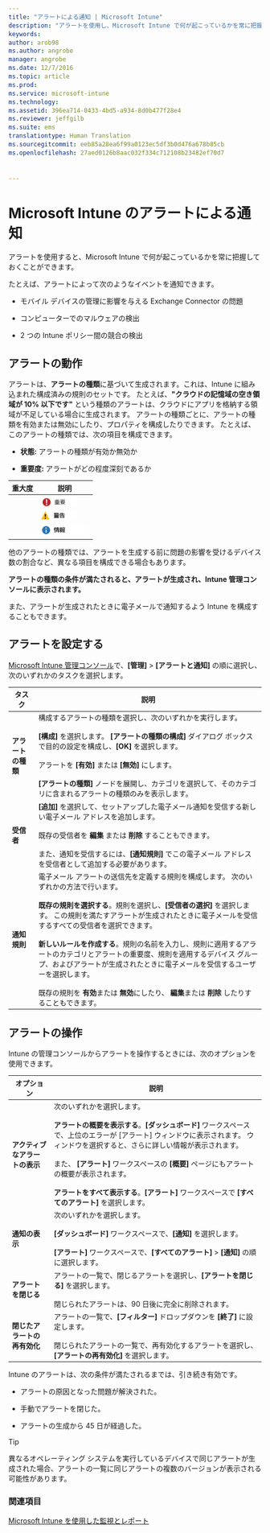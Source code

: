 ```yaml
---
title: "アラートによる通知 | Microsoft Intune"
description: "アラートを使用し、Microsoft Intune で何が起こっているかを常に把握する方法の詳細。"
keywords: 
author: arob98
ms.author: angrobe
manager: angrobe
ms.date: 12/7/2016
ms.topic: article
ms.prod: 
ms.service: microsoft-intune
ms.technology: 
ms.assetid: 396ea714-0433-4bd5-a934-8d0b477f28e4
ms.reviewer: jeffgilb
ms.suite: ems
translationtype: Human Translation
ms.sourcegitcommit: eeb85a28ea6f99a0123ec5df3b0d476a678b85cb
ms.openlocfilehash: 27aed0126b8aac032f334c712108b23482ef70d7


---
```


# <a name="get-notified-by-microsoft-intune-alerts"></a>Microsoft Intune のアラートによる通知
アラートを使用すると、Microsoft Intune で何が起こっているかを常に把握しておくことができます。

たとえば、アラートによって次のようなイベントを通知できます。

-   モバイル デバイスの管理に影響を与える Exchange Connector の問題

-   コンピューターでのマルウェアの検出

-   2 つの Intune ポリシー間の競合の検出


## <a name="how-alerts-work"></a>アラートの動作
アラートは、**アラートの種類**に基づいて生成されます。これは、Intune に組み込まれた構成済みの規則のセットです。 たとえば、**"クラウドの記憶域の空き領域が 10% 以下です"** という種類のアラートは、クラウドにアプリを格納する領域が不足している場合に生成されます。 アラートの種類ごとに、アラートの種類を有効または無効にしたり、プロパティを構成したりできます。 たとえば、このアラートの種類では、次の項目を構成できます。

-   **状態:** アラートの種類が有効か無効か

-   **重要度:** アラートがどの程度深刻であるか


|重大度|説明|
|--------|-------|
    |![重大なアラート](../media/Critical-Alert.jpg)|コンピューターでマルウェアが検出された場合など、できるだけ早く調査する必要がある重大な問題であることを示します。|
    |![警告アラート](../media/Warning-Alert.jpg)|セキュリティ更新プログラムのインストールを待機している場合など、現在のところ深刻な問題ではないものの、注意を怠ると重大な問題につながる可能性があることを示します。|
    |![情報案内アラート](../media/Informational-Alert.jpg)|Exchange Connector の新しいバージョンが利用可能になった場合など、作業に対する重要度が比較的低い情報を示します。|

他のアラートの種類では、アラートを生成する前に問題の影響を受けるデバイス数の割合など、異なる項目を構成できる場合もあります。

**アラートの種類の条件が満たされると、アラートが生成され、Intune 管理コンソールに表示されます。**

また、アラートが生成されたときに電子メールで通知するよう Intune を構成することもできます。

## <a name="set-up-alerts"></a>アラートを設定する
[Microsoft Intune 管理コンソール](https://manage.microsoft.com)で、**[管理]** &gt; **[アラートと通知]** の順に選択し、次のいずれかのタスクを選択します。

|タスク|説明|
|--------|---------------|
|**アラートの種類**|構成するアラートの種類を選択し、次のいずれかを実行します。<br /><br />**[構成]** を選択します。 **[アラートの種類の構成]** ダイアログ ボックスで目的の設定を構成し、**[OK]** を選択します。<br /><br />アラートを **[有効]** または **[無効]** にします。<br /><br />**[アラートの種類]** ノードを展開し、カテゴリを選択して、そのカテゴリに含まれるアラートの種類のみを表示します。|
|**受信者**|**[追加]** を選択して、セットアップした電子メール通知を受信する新しい電子メール アドレスを追加します。<br /><br />既存の受信者を **編集** または **削除** することもできます。<br /><br />また、通知を受信するには、**[通知規則]** でこの電子メール アドレスを受信者として追加する必要があります。|
|**通知規則**|電子メール アラートの送信先を定義する規則を構成します。 次のいずれかの方法で行います。<br /><br />**既存の規則を選択する**。規則を選択し、**[受信者の選択]** を選択します。 この規則を満たすアラートが生成されたときに電子メールを受信するすべての受信者を選択できます。<br /><br />**新しいルールを作成する**。規則の名前を入力し、規則に適用するアラートのカテゴリとアラートの重要度、規則を適用するデバイス グループ、およびアラートが生成されたときに電子メールを受信するユーザーを選択します。<br /><br />既存の規則を **有効**または **無効**にしたり、 **編集**または **削除** したりすることもできます。|

## <a name="working-with-alerts"></a>アラートの操作
Intune の管理コンソールからアラートを操作するときには、次のオプションを使用できます。

|オプション|説明|
|----------|---------------|
|**アクティブなアラートの表示**|次のいずれかを選択します。<br /><br />**アラートの概要を表示する**。**[ダッシュボード]** ワークスペースで、上位のエラーが [アラート] ウィンドウに表示されます。 ウィンドウを選択すると、さらに詳しい情報が表示されます。<br /><br />また、 **[アラート]** ワークスペースの **[概要]** ページにもアラートの概要が表示されます。<br /><br />**アラートをすべて表示する**。**[アラート]** ワークスペースで **[すべてのアラート]** を選択します。|
|**通知の表示**|次のいずれかを選択します。<br /><br />**[ダッシュボード]** ワークスペースで、**[通知]** を選択します。<br /><br />**[アラート]** ワークスペースで、**[すべてのアラート]** &gt; **[通知]** の順に選択します。|
|**アラートを閉じる**|アラートの一覧で、閉じるアラートを選択し、**[アラートを閉じる]** を選択します。<br /><br />閉じられたアラートは、90 日後に完全に削除されます。|
|**閉じたアラートの再有効化**|アラートの一覧で、**[フィルター]** ドロップダウンを **[終了]** に設定します。<br /><br />閉じられたアラートの一覧で、再有効化するアラートを選択し、**[アラートの再有効化]** を選択します。|
Intune のアラートは、次の条件が満たされるまでは、引き続き有効です。

-   アラートの原因となった問題が解決された。

-   手動でアラートを閉じた。

-   アラートの生成から 45 日が経過した。

> [!TIP]
> 異なるオペレーティング システムを実行しているデバイスで同じアラートが生成された場合、アラートの一覧に同じアラートの複数のバージョンが表示される可能性があります。

### <a name="see-also"></a>関連項目
[Microsoft Intune を使用した監視とレポート](monitoring-and-reports-with-microsoft-intune.md)



<!--HONumber=Dec16_HO2-->


